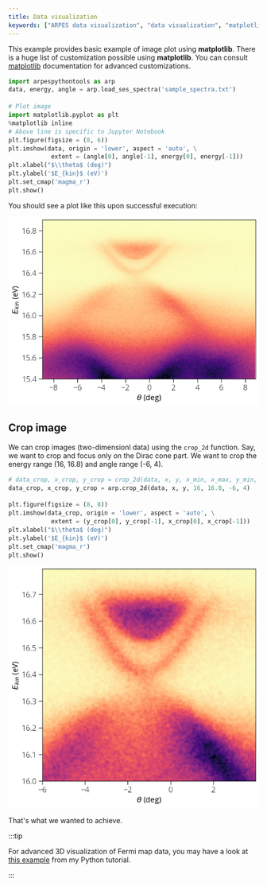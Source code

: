 ```yaml
---
title: Data visualization
keywords: ["ARPES data visualization", "data visualization", "matplotlib", "python data visualization"]
---
```

This example provides basic example of image plot using **matplotlib**. There is
a huge list of customization possible using **matplotlib**. You can consult
[matplotlib](https://matplotlib.org) documentation for advanced customizations.
```python showLineNumbers
import arpespythontools as arp
data, energy, angle = arp.load_ses_spectra('sample_spectra.txt')

# Plot image
import matplotlib.pyplot as plt
%matplotlib inline
# Above line is specific to Jupyter Notebook
plt.figure(figsize = (8, 6))
plt.imshow(data, origin = 'lower', aspect = 'auto', \
            extent = (angle[0], angle[-1], energy[0], energy[-1]))
plt.xlabel("$\\theta$ (deg)")
plt.ylabel('$E_{kin}$ (eV)')
plt.set_cmap('magma_r')
plt.show()
```

You should see a plot like this upon successful execution:

![plot-sample-spectra](/img/plot-sample-spectra.png)

## Crop image

We can crop images (two-dimensionl data) using the `crop_2d` function. Say, we
want to crop and focus only on the Dirac cone part. We want to crop the energy
range (16, 16.8) and angle range (-6, 4).

```python showLineNumbers
# data_crop, x_crop, y_crop = crop_2d(data, x, y, x_min, x_max, y_min, y_max)
data_crop, x_crop, y_crop = arp.crop_2d(data, x, y, 16, 16.8, -6, 4)

plt.figure(figsize = (8, 8))
plt.imshow(data_crop, origin = 'lower', aspect = 'auto', \
            extent = (y_crop[0], y_crop[-1], x_crop[0], x_crop[-1]))
plt.xlabel("$\\theta$ (deg)")
plt.ylabel('$E_{kin}$ (eV)')
plt.set_cmap('magma_r')
plt.show()
```

![crop-image](/img/crop-image.png)

That's what we wanted to achieve.

:::tip

For advanced 3D visualization of Fermi map data, you may have a look at
[this example](https://pranabdas.github.io/python-tutorial/matplotlib/3d-vol)
from my Python tutorial.

:::
